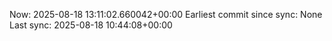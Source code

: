 Now: 2025-08-18 13:11:02.660042+00:00 Earliest commit since sync: None Last sync: 2025-08-18 10:44:08+00:00

